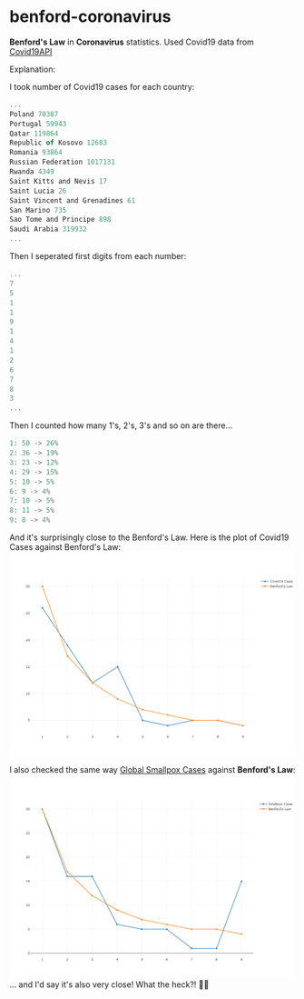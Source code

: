 # benford-coronavirus
**Benford's Law** in **Coronavirus** statistics. Used Covid19 data from [Covid19API](https://documenter.getpostman.com/view/10808728/SzS8rjbc)

Explanation:

I took number of Covid19 cases for each country:
```javascript
...
Poland 70387
Portugal 59943
Qatar 119864
Republic of Kosovo 12683
Romania 93864
Russian Federation 1017131
Rwanda 4349
Saint Kitts and Nevis 17
Saint Lucia 26
Saint Vincent and Grenadines 61
San Marino 735
Sao Tome and Principe 898
Saudi Arabia 319932
...
```
Then I seperated first digits from each number:
```javascript
...
7
5
1
1
9
1
4
1
2
6
7
8
3
...
```
Then I counted how many 1's, 2's, 3's and so on are there...
```javascript
1: 50 -> 26%
2: 36 -> 19%
3: 23 -> 12%
4: 29 -> 15%
5: 10 -> 5%
6: 9 -> 4%
7: 10 -> 5%
8: 11 -> 5%
9: 8 -> 4%
```
And it's surprisingly close to the Benford's Law. Here is the plot of Covid19 Cases against Benford's Law:
![Plot](https://github.com/Clerkosh/benford-coronavirus/blob/master/CoronaVirus-TotalConfirmed-benford-law.png)

I also checked the same way [Global Smallpox Cases](https://ourworldindata.org/grapher/global-smallpox-cases?year=latest) against **Benford's Law**:
![Smallpox Plot](https://github.com/Clerkosh/benford-coronavirus/blob/master/smallpox-against-benford-law.png)
... and I'd say it's also very close! What the heck?! 🤣🤪
